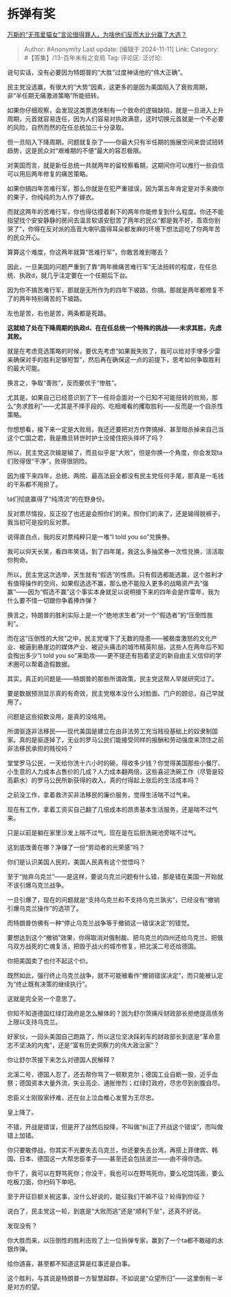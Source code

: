 # 拆弹有奖
[万斯的“无孩爱猫女”言论很得罪人，为啥他们反而大比分赢了大选？](https://www.zhihu.com/question/3520419090/answer/28491197980)

> Author: #Anonymity
> Last update: [编辑于 2024-11-11]
> Link:
> Category: #【答集】/13-百年未有之变局
> Tag:
> 评论区:
> 泛讨论:

说句实话，没有必要因为特朗普的“大胜”过度神话他的“伟大正确”。

民主党没选赢，有很大的“大势”因素，这更多的是因为美国陷入了衰败周期，非“半任期无痛激进策略”所能扭转。

如果你仔细观察，会发现这类票选体制有一个致命的逻辑缺陷，就是一旦进入上升周期，元首就容易连任，因为人们容易对执政满意，这时切换元首就是一个不必要的风险，自然而然的在任总统加三十分录取。

但一旦陷入下降周期，问题就复杂了——你最大只有半任期的施展空间来尝试扭转趋势，这是民众对“艰难期的不便”最大的容忍极限。

对美国而言，就是新任总统一共就两年的留校察看期，这期间你可以推行一些自信可以用后两年修复的痛苦策略。

如果你搞四年苦难行军，那么你就是在犯严重错误，因为第五年肯定是对手来摘你的果子，你纯纯的为人作了嫁衣。

而就这两年的苦难行军，你也得估摸着剩下的两年你能修复到什么程度。你还不能指望找个安安静静的房间去温言软语安慰苦了两年的民众“都是我不好，乖乖你别哭了”，你得在反对派的高音大喇叭震得耳朵都发麻的环境下想法逗吃了你两年苦的民众开心。

算算这个难度，你这两年就算“苦难行军”，你敢苦难到哪去？

因此，一旦美国的问题严重到了靠“两年微痛苦难行军”无法扭转的程度，在任总统、执政d，就几乎注定要在一个任期后下台。

因为你不搞苦难行军，那就是无所作为的四年下坡路，你搞，那就是两年都修复不了的两年特别痛苦的下坡路。

左也是苦，右也是苦，两条都是死路。

**这就给了处在下降周期的执政d、在在任总统一个特殊的挑战——未求其胜，先虑其败。**

就是在考虑竞选策略的时候，要优先考虑“如果我失败了，我可以给对手埋多少雷来确保对手的胜利足够短暂”，然后再在确保这一点的前提下，思考如何争取胜利的最大可能。

换言之，争取“善败”，反而要优于“惨胜”。

尤其是，如果自己已经意识到了下一任将会面对一个已知不可能扭转的败局，那么“务求胜利”——尤其是不择手段的、吃相难看的攫取胜利——反而是一个自杀性策略。

你想想看，接下来一定是大败局，我还还要把对方作弊搞掉、甚至暗杀掉来自己当这个亡国之君，我是撒旦转世时护士没接住把头摔坏了吗？

所以，民主党这次输是输了，而且似乎是“大败”，但是你换一个角度，你会发现ta们败得很“干净”，败得很阴险。

因为接下来四年，总统、两院、最高法庭全都没有民主党任何手尾，那真是一毛钱的干系都不用担了。

ta们彻底赢得了“纯清流”的在野身份。

反对票尽情投，反正投了也还是会照你们的来。照你们的来了，还是输得脱裤子，我当初可是投的反对票。

说得直白点，我的反对票纯粹只是一堆“I told you so”兑换券。

我可以仰天长笑，看四年笑话，到了四年尾，我这么多抽奖券一次性兑换，活活取你狗命。

所以，民主党这次选举，天生就有“假选”的性质。只有假选都能选赢，这个胜利才有值得操作的空间，如果假选选不赢，那么绝不能投入更多的战略资产去“强赢”——因为“假选不赢”这个事实本身就足以说明接下来的四年会是炸雷年，我为什么要不惜一切跟你争着捧炸弹？

换言之，特朗普的胜利实际上是一个“绝地求生者”对一个“假选者”的“压倒性胜利”。

而在这“压倒性的大败”之中，民主党埋下了无数的隐患——被极度激怒的文化产业、被逼到悬崖边的媒体产业、被迎头痛击的城市精英阶层。这些人在两年后不知会掏出多少“I told you so”来助攻——更不提还有抱着坚定的新自由主义信仰的学术圈可以帮着造假数据。

其实，真正的问题是——特朗普的那些所谓政策，民主党这帮人早就研究过了。

要是数据预测显示真的有奇效，民主党根本没什么对脸面、门户的顾忌，自己早就用了。

问题是这些招数没用，是真的没啥用。

所谓驱逐非法移民——现代美国是建立在由非法劳工充当贱役基础上的奴隶制国家。真的是驱逐掉了，无业的罗马公民们能接受同样的报酬和劳动强度来顶住之前 非法移民承担的贱役吗？

堂堂罗马公民，一天给你洗十六小时的碗，得收多少钱？你觉得美国那些小餐厅、小生意的人力成本占售价的几成？人力成本翻两倍，这些喜迎洗碗工作（尽管是较高薪水）的罗马公民所新获得的收入，真的付得起上涨后的生活成本吗？

之前没工作，拿着救济买非法移民的廉价服务，觉得生活喘不过气来。

现在有工作，拿着工资买自己翻了几倍成本的昂贵基本生活服务，还是喘不过气来。

只是以前是躺在家里沙发上喘不过气，现在是在后厨洗碗池旁喘不过气。

这到底改善在哪？净赚了一份“劳动者的光荣感”吗？

你们是认识美国人民的，美国人民真有这个觉悟吗？

至于“抛弃乌克兰”——是这样，要说乌克兰问题有什么错，那是错在美国一开始就不该引爆乌克兰战争。

一旦引爆了，现在的问题就是“支持乌克兰和不支持乌克兰孰劣”，已经没有“撤销引爆乌克兰操作”的选项了。

而特朗普仿佛有一种“停止乌克兰战争等于撤销这一错误决定”的错觉。

要想达到这个“撤销”效果，你得取消对俄制裁、把乌克兰的四州还给乌克兰、把俄乌双方战死的亡魂复活，把毁于战火的城市修复，把北溪二号还给德国。

你把美国卖了也付不起这个价。

既然如此，强行终止乌克兰战争，就不可能被看作“撤销错误决定”，而只能被认定为“终止既有决策的继续执行”。

这就是完全另一个意思了。

你知不知道德国红绿灯政府是怎么解体的？因为舒尔茨痛斥财政部长拒绝提高债务上限以支持乌克兰。

好家伙，一回头美国自己跑路了，所以这位坚决踩刹车的财政部长到底是“革命意志不坚决的内鬼”，还是“富有历史洞察力的伟大政治家”？

你让舒尔茨接下来怎么对德国人民解释？

北溪二号，德国人忍了，还去帮你骂了一顿默克尔；德国工业自断一股，近乎血祭；德国资本大量外流，失业高企、通胀惨烈；红绿灯政府，尽忠尽到剖腹自尽。

忠臣义士刚毁家纾难，还在台上泣血椎心发誓为王尽忠。

皇上降了。

不错，开战是错误，但是开了战然后投降，不叫做“纠正了开战这个错误”，而叫做错上加错。

你只要敢停战，你其实不光要失去乌克兰，你还要失去台湾，再搭上菲律宾、韩国、日本、德国这一大帮忠臣孝子——甚至还会包括波兰——由不得你选。

你干了，我可以在野骂死你；你没干，我也可以在野骂死你，要么吃馄饨面，要么吃板刀面，你扫码下单吧。

至于开征巨额关税这事，没什么好说的，能征我们干嘛不征？轮得到你征？

说白了，民主党这一轮，到底是“大败而逃”还是“顺利下垒”，还真不好说。

发现没有？

你大胜而来，以压倒性的胜利击败了上一位拆弹专家，赢到了一个ta都不敢碰的水银炸弹。

给你道喜，甚至都不知道这算是红事还是白事。

这个胜利，与其说是特朗普一方智慧超群，不如说是“众望所归”——这里倒有一半是对方的望。
